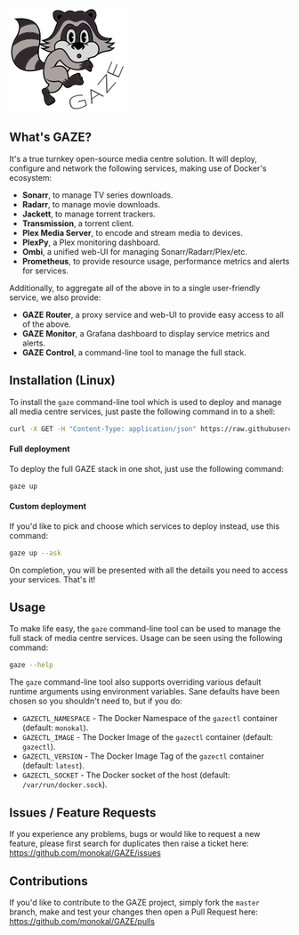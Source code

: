 ![GAZE project logo](docs/images/raccoon.png "GAZE project")

## What's GAZE?
It's a true turnkey open-source media centre solution. It will deploy, configure and network the following services, making use of Docker's ecosystem:
- **Sonarr**, to manage TV series downloads.
- **Radarr**, to manage movie downloads.
- **Jackett**, to manage torrent trackers.
- **Transmission**, a torrent client.
- **Plex Media Server**, to encode and stream media to devices.
- **PlexPy**, a Plex monitoring dashboard.
- **Ombi**, a unified web-UI for managing Sonarr/Radarr/Plex/etc.
- **Prometheus**, to provide resource usage, performance metrics and alerts for services.

Additionally, to aggregate all of the above in to a single user-friendly service, we also provide:
- **GAZE Router**, a proxy service and web-UI to provide easy access to all of the above.
- **GAZE Monitor**, a Grafana dashboard to display service metrics and alerts.
- **GAZE Control**, a command-line tool to manage the full stack.

## Installation (Linux)
To install the `gaze` command-line tool which is used to deploy and manage all media centre services, just paste the following command in to a shell:
```sh
curl -X GET -H "Content-Type: application/json" https://raw.githubusercontent.com/monokal/GAZE/master/gazectl-wrapper.sh > /usr/local/bin/gaze && chmod +x /usr/local/bin/gaze && gaze init
```

#### Full deployment
To deploy the full GAZE stack in one shot, just use the following command:
```sh
gaze up
```
#### Custom deployment
If you'd like to pick and choose which services to deploy instead, use this command:
```sh
gaze up --ask
```

On completion, you will be presented with all the details you need to access your services. That's it!

## Usage
To make life easy, the `gaze` command-line tool can be used to manage the full stack of media centre services. Usage can be seen using the following command:
```sh
gaze --help
```
The `gaze` command-line tool also supports overriding various default runtime arguments using environment variables. Sane defaults have been chosen so you shouldn't need to, but if you do:
- `GAZECTL_NAMESPACE` - The Docker Namespace of the `gazectl` container (default: `monokal`).
- `GAZECTL_IMAGE` - The Docker Image of the `gazectl` container (default: `gazectl`).
- `GAZECTL_VERSION` - The Docker Image Tag of the `gazectl` container (default: `latest`).
- `GAZECTL_SOCKET` - The Docker socket of the host (default: `/var/run/docker.sock`).

## Issues / Feature Requests
If you experience any problems, bugs or would like to request a new feature, please first search for duplicates then raise a ticket here: https://github.com/monokal/GAZE/issues

## Contributions
If you'd like to contribute to the GAZE project, simply fork the `master` branch, make and test your changes then open a Pull Request here: https://github.com/monokal/GAZE/pulls
